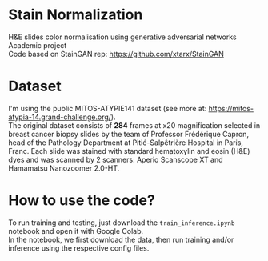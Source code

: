 # Stain Normalization
H&amp;E slides color normalisation using generative adversarial networks<br>
Academic project<br>
Code based on StainGAN rep: https://github.com/xtarx/StainGAN

# Dataset
I'm using the public MITOS-ATYPIE141 dataset (see more at: https://mitos-atypia-14.grand-challenge.org/).<br>
The original dataset consists of **284** frames at x20 magnification selected in breast cancer biopsy slides by the team of Professor Frédérique Capron, head of the Pathology Department at Pitié-Salpêtrière Hospital in Paris, Franc. Each slide was stained with standard hematoxylin and eosin (H&E) dyes and was scanned by 2 scanners: Aperio Scanscope XT and Hamamatsu Nanozoomer 2.0-HT.<br>

# How to use the code?
To run training and testing, just download the `train_inference.ipynb` notebook and open it with Google Colab.<br>
In the notebook, we first download the data, then run training and/or inference using the respective config files.
